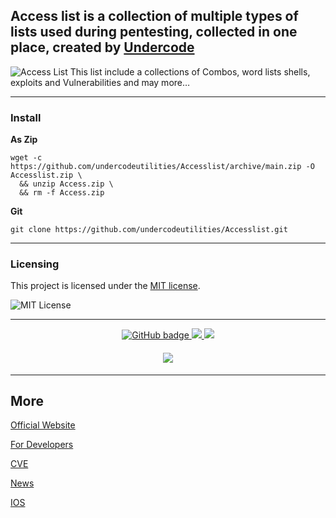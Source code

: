 
## Access list is a collection of multiple types of lists used during pentesting, collected in one place, created by [Undercode](https://undercode.help)
![Access List](https://imgur.com/69WTtYi.png)
This list include a collections of Combos, word lists shells, exploits and Vulnerabilities and may more…
- - - 

### Install

**As Zip**
```
wget -c https://github.com/undercodeutilities/Accesslist/archive/main.zip -O Accesslist.zip \
  && unzip Access.zip \
  && rm -f Access.zip
```


**Git**
```
git clone https://github.com/undercodeutilities/Accesslist.git
```
- - -

### Licensing

This project is licensed under the [MIT license](LICENSE).

![MIT License](https://imgur.com/x4vQC6O.png)
 
- - - 

<p align="center">
  <a href="https://github.com/undercodeutilities?tab=followers">
    <img src="https://img.shields.io/github/followers/undercodeutilities?logo=github&style=for-the-badge" alt="GitHub badge" />
  </a>
  <a href="http://twitter.com/undercodeupdate">
    <img src="https://img.shields.io/twitter/follow/undercodeupdate?color=blue&label=FOLLOW&logo=twitter&style=for-the-badge" />
  </a>
  <a href="https://www.youtube.com/undercode?sub_confirmation=1">
    <img src="https://img.shields.io/youtube/channel/subscribers/UCTxFOnRuDDAD6NIHis06QVA?label=Subscribe&logo=youtube&logoColor=red&style=for-the-badge" />
  </a>
</p>
<h4 align="center"><img src="https://github-readme-stats.vercel.app/api?username=undercodeutilities&show_icons=true&theme=algolia" /></h4>

- - - 

## More

[Official Website](https://Undercode.help)

[For Developers](https://dev.undercode.help)

[CVE](https://dailycve.com)

[News](https://UndercodeNews.com)

[IOS](https://iUndercode.com)
